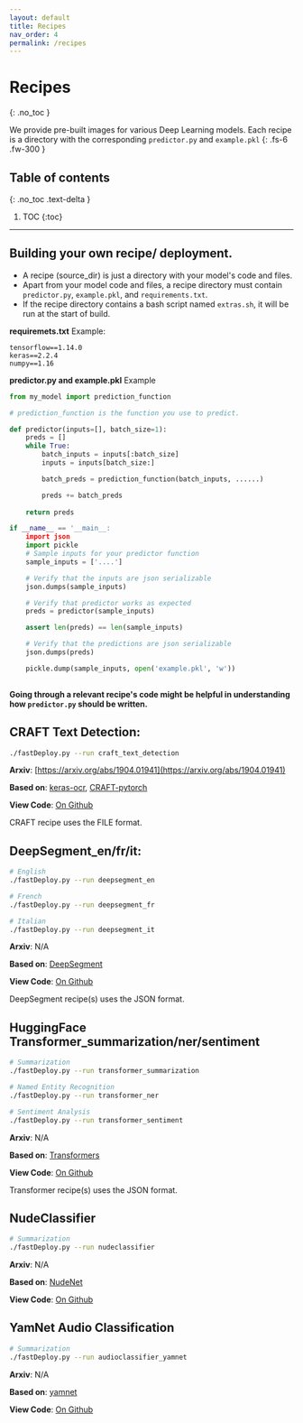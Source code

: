 ```yaml
---
layout: default
title: Recipes
nav_order: 4
permalink: /recipes
---
```


# Recipes
{: .no_toc }

We provide pre-built images for various Deep Learning models. Each recipe is a directory with the corresponding `predictor.py` and `example.pkl` 
{: .fs-6 .fw-300 }

## Table of contents
{: .no_toc .text-delta }

1. TOC
{:toc}

---

## Building your own recipe/ deployment.
- A recipe (source_dir) is just a directory with your model's code and files.
- Apart from your model code and files, a recipe directory must contain `predictor.py`, `example.pkl`, and `requirements.txt`.
- If the recipe directory contains a bash script named `extras.sh`, it will be run at the start of build.

**requiremets.txt**
Example:
```
tensorflow==1.14.0
keras==2.2.4
numpy==1.16
```

**predictor.py and example.pkl**
Example
```python
from my_model import prediction_function

# prediction_function is the function you use to predict.

def predictor(inputs=[], batch_size=1):
    preds = []
    while True:
        batch_inputs = inputs[:batch_size]
        inputs = inputs[batch_size:]

        batch_preds = prediction_function(batch_inputs, ......)

        preds += batch_preds
    
    return preds

if __name__ == '__main__:
    import json
    import pickle
    # Sample inputs for your predictor function
    sample_inputs = ['....']

    # Verify that the inputs are json serializable
    json.dumps(sample_inputs)

    # Verify that predictor works as expected
    preds = predictor(sample_inputs)

    assert len(preds) == len(sample_inputs)

    # Verify that the predictions are json serializable
    json.dumps(preds)

    pickle.dump(sample_inputs, open('example.pkl', 'w'))
    
```

**Going through a relevant recipe's code might be helpful in understanding how `predictor.py` should be written.**


## CRAFT Text Detection:

```bash
./fastDeploy.py --run craft_text_detection
```

**Arxiv**: [https://arxiv.org/abs/1904.01941](https://arxiv.org/abs/1904.01941)

**Based on**: [keras-ocr](https://github.com/faustomorales/keras-ocr/), [CRAFT-pytorch](https://github.com/clovaai/CRAFT-pytorch)

**View Code**: [On Github](https://github.com/notAI-tech/fastDeploy/tree/master/recipes/craft_text_detection)

CRAFT recipe uses the FILE format.



## DeepSegment_en/fr/it:

```bash
# English
./fastDeploy.py --run deepsegment_en

# French
./fastDeploy.py --run deepsegment_fr

# Italian
./fastDeploy.py --run deepsegment_it
```

**Arxiv**: N/A

**Based on**: [DeepSegment](https://github.com/bedapudi6788/deepsegment)

**View Code**: [On Github](https://github.com/notAI-tech/fastDeploy/tree/master/recipes/deepsegment)

DeepSegment recipe(s) uses the JSON format.


## HuggingFace Transformer_summarization/ner/sentiment

```bash
# Summarization
./fastDeploy.py --run transformer_summarization

# Named Entity Recognition
./fastDeploy.py --run transformer_ner

# Sentiment Analysis
./fastDeploy.py --run transformer_sentiment
```

**Arxiv**: N/A

**Based on**: [Transformers](https://github.com/huggingface/transformers)

**View Code**: [On Github](https://github.com/notAI-tech/fastDeploy/tree/master/recipes/huggingface_transformers)

Transformer recipe(s) uses the JSON format.


## NudeClassifier
```bash
# Summarization
./fastDeploy.py --run nudeclassifier
```

**Arxiv**: N/A

**Based on**: [NudeNet](https://github.com/bedapudi6788/NudeNet)

**View Code**: [On Github](https://github.com/notAI-tech/fastDeploy/tree/master/recipes/nudeclassifier)

## YamNet Audio Classification

```bash
# Summarization
./fastDeploy.py --run audioclassifier_yamnet
```

**Arxiv**: N/A

**Based on**: [yamnet](https://github.com/tensorflow/models/tree/master/research/audioset/yamnet)

**View Code**: [On Github](https://github.com/notAI-tech/fastDeploy/tree/master/recipes/audio_classification_yamnet)
